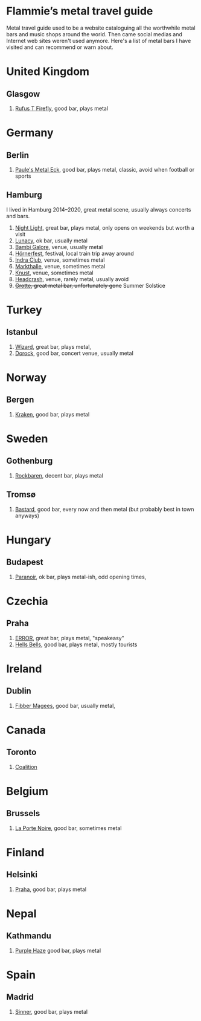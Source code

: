 # Flammie’s metal travel guide

Metal travel guide used to be a website cataloguing all the worthwhile metal
bars and music shops around the world. Then came social medias and Internet web
sites weren't used anymore. Here's a list of metal bars I have visited and can
recommend or warn about.

# United Kingdom

## Glasgow

1. [Rufus T Firefly](Rufus-T-Firefly.html), good bar, plays metal

# Germany

## Berlin

1. [Paule's Metal Eck](Paule's-Metal-Eck.html), good bar, plays metal, classic,
  avoid when football or sports

## Hamburg

I lived in Hamburg 2014–2020, great metal scene, usually always concerts and
bars.

1. [Night Light](Night-Light.html), great bar, plays metal, only opens on
   weekends but worth a visit
1. [Lunacy](Lunacy.html), ok bar, usually metal
1. [Bambi Galore](Bambi-galore.html), venue, usually metal
1. [Hörnerfest](Hornerfest.html), festival, local train trip away around
1. [Indra Club](Indra-Club-64.html), venue, sometimes metal
1. [Markthalle](Markthalle-Hamburg.html), venue, sometimes metal
1. [Knust](Knust.html), venue, sometimes metal
1. [Headcrash](Headcrash.html), venue, rarely metal, usually avoid
1. ~~[Grotte](Grotte-Rockbar.html), great metal bar, unfortunately gone~~
   Summer Solstice

# Turkey

## Istanbul

1. [Wizard](Wizard-Pub.html), great bar, plays metal,
1. [Dorock](Dorock-Heavy-Metal-Club.html), good bar, concert venue,
   usually metal

# Norway

## Bergen

1. [Kraken](Kraken.html), good bar, plays metal

# Sweden

## Gothenburg

1. [Rockbaren](Rockbaren.html), decent bar, plays metal

## Tromsø

1. [Bastard](Bastard-Bar.html), good bar, every now and then metal (but probably
   best in town anyways)

# Hungary

## Budapest

1. [Paranoir](ParaNoir-Pub.html), ok bar, plays metal-ish, odd opening times,

# Czechia

## Praha

1. [ERROR](Metal-Bar-ERROR.html), great bar, plays metal, "speakeasy"
1. [Hells Bells](Hells-Bells-Rockin'-Pub.html), good bar, plays metal, mostly
   tourists


# Ireland

## Dublin

1. [Fibber Magees](Fibber-Magees.html), good bar, usually metal,


# Canada

## Toronto

1. [Coalition](Coalition-T.O..html)

# Belgium

## Brussels

1. [La Porte Noire](La-Porte-Noire.html), good bar, sometimes metal

# Finland

## Helsinki

1. [Praha](Praha.html), good bar, plays metal


# Nepal

## Kathmandu

1. [Purple Haze](Purple-Haze-Rock-Bar.html) good bar, plays metal


# Spain

## Madrid

1. [Sinner](The-Sinner-Metal-Bar.html), good bar, plays metal
